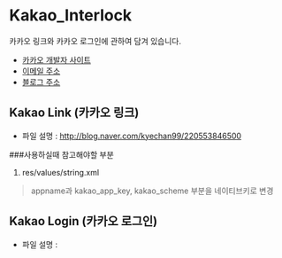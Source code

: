 # Kakao_Interlock
카카오 링크와 카카오 로그인에 관하여 담겨 있습니다.
+ [카카오 개발자 사이트](https://developers.kakao.com/)
+ [이메일 주소](kyechan99@naver.com)
+ [블로그 주소](blog.naver.com/kyechan99)

## Kakao Link (카카오 링크)
+ 파일 설명 : http://blog.naver.com/kyechan99/220553846500

###사용하실때 참고해야할 부분
1. res/values/string.xml

>appname과 kakao_app_key, kakao_scheme 부분을 네이티브키로 변경

## Kakao Login (카카오 로그인)
+ 파일 설명 : 
